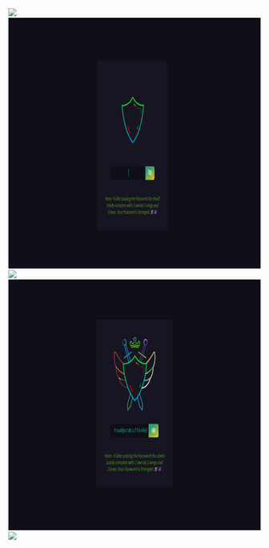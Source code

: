 <div class="image-container">
  <img src="https://user-images.githubusercontent.com/74038190/212284100-561aa473-3905-4a80-b561-0d28506553ee.gif" width="full">
  <img src="https://github.com/HIRU1920/Password-Strength-Checker/blob/main/Images/1.png" alt="Logo" width="2450" height="500">
  <img src="https://user-images.githubusercontent.com/74038190/212284100-561aa473-3905-4a80-b561-0d28506553ee.gif" width="full">
  <img src="https://github.com/HIRU1920/Password-Strength-Checker/blob/main/Images/2.png" alt="Logo" width="2450" height="500">
  <img src="https://user-images.githubusercontent.com/74038190/212284100-561aa473-3905-4a80-b561-0d28506553ee.gif" width="full">

</div>
